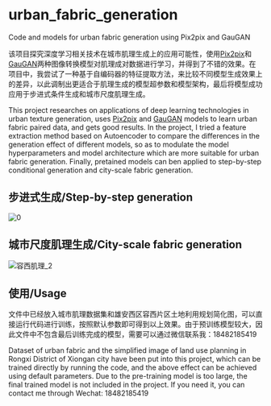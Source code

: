 # urban_fabric_generation
Code and models for urban fabric generation using Pix2pix and GauGAN

该项目探究深度学习相关技术在城市肌理生成上的应用可能性，使用[Pix2pix](https://github.com/junyanz/pytorch-CycleGAN-and-pix2pix)和[GauGAN](https://github.com/NVlabs/SPADE)两种图像转换模型对肌理成对数据进行学习，并得到了不错的效果。在项目中，我尝试了一种基于自编码器的特征提取方法，来比较不同模型生成效果上的差异，以此调制出更适合于肌理生成的模型超参数和模型架构，最后将模型成功应用于步进式条件生成和城市尺度肌理生成。

This project researches on applications of deep learning technologies in urban texture generation, uses [Pix2pix](https://github.com/junyanz/pytorch-CycleGAN-and-pix2pix) and [GauGAN](https://github.com/NVlabs/SPADE) models to learn urban fabric paired data, and gets good results. In the project, I tried a feature extraction method based on Autoencoder to compare the differences in the generation effect of different models, so as to modulate the model hyperparameters and model architecture which are more suitable for urban fabric generation. Finally, pretained models can ben applied to step-by-step conditional generation and city-scale fabric generation.

## 步进式生成/Step-by-step generation
![0](https://user-images.githubusercontent.com/35953653/119255814-450da780-bbf0-11eb-9fa0-7af90315faa6.gif)

## 城市尺度肌理生成/City-scale fabric generation
![容西肌理_2](https://user-images.githubusercontent.com/35953653/119256071-63c06e00-bbf1-11eb-9afa-ba99f693ee9b.png)

## 使用/Usage
文件中已经放入城市肌理数据集和雄安西区容西片区土地利用规划简化图，可以直接运行代码进行训练，按照默认参数即可得到以上效果。由于预训练模型较大，因此文件中不包含最后训练完成的模型，需要可以通过微信联系我：18482185419

Dataset of urban fabric and the simplified image of land use planning in Rongxi District of Xiongan city have been put into this project, which can be trained directly by running the code, and the above effect can be achieved using default parameters. Due to the pre-training model is too large, the final trained model is not included in the project. If you need it, you can contact me through Wechat: 18482185419
